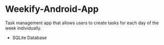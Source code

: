 # Weekify-Android-App
Task management app that allows users to create tasks for each day of the week individually.



- SQLite Database

